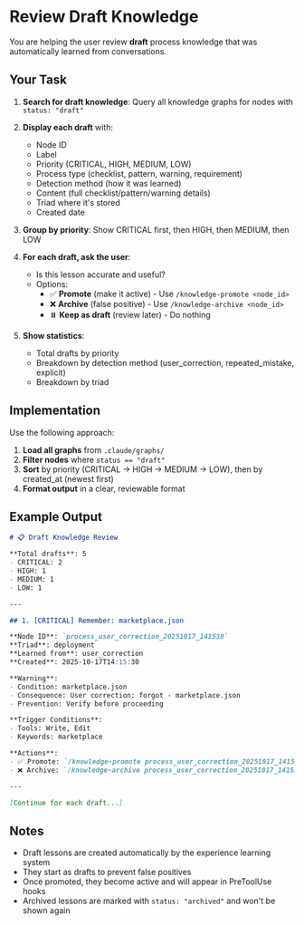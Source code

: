 # Review Draft Knowledge

You are helping the user review **draft** process knowledge that was automatically learned from conversations.

## Your Task

1. **Search for draft knowledge**: Query all knowledge graphs for nodes with `status: "draft"`
2. **Display each draft** with:
   - Node ID
   - Label
   - Priority (CRITICAL, HIGH, MEDIUM, LOW)
   - Process type (checklist, pattern, warning, requirement)
   - Detection method (how it was learned)
   - Content (full checklist/pattern/warning details)
   - Triad where it's stored
   - Created date

3. **Group by priority**: Show CRITICAL first, then HIGH, then MEDIUM, then LOW

4. **For each draft, ask the user**:
   - Is this lesson accurate and useful?
   - Options:
     - ✅ **Promote** (make it active) - Use `/knowledge-promote <node_id>`
     - ❌ **Archive** (false positive) - Use `/knowledge-archive <node_id>`
     - ⏸️  **Keep as draft** (review later) - Do nothing

5. **Show statistics**:
   - Total drafts by priority
   - Breakdown by detection method (user_correction, repeated_mistake, explicit)
   - Breakdown by triad

## Implementation

Use the following approach:

1. **Load all graphs** from `.claude/graphs/`
2. **Filter nodes** where `status == "draft"`
3. **Sort** by priority (CRITICAL → HIGH → MEDIUM → LOW), then by created_at (newest first)
4. **Format output** in a clear, reviewable format

## Example Output

```markdown
# 📋 Draft Knowledge Review

**Total drafts**: 5
- CRITICAL: 2
- HIGH: 1
- MEDIUM: 1
- LOW: 1

---

## 1. [CRITICAL] Remember: marketplace.json

**Node ID**: `process_user_correction_20251017_141530`
**Triad**: deployment
**Learned from**: user_correction
**Created**: 2025-10-17T14:15:30

**Warning**:
- Condition: marketplace.json
- Consequence: User correction: forgot - marketplace.json
- Prevention: Verify before proceeding

**Trigger Conditions**:
- Tools: Write, Edit
- Keywords: marketplace

**Actions**:
- ✅ Promote: `/knowledge-promote process_user_correction_20251017_141530`
- ❌ Archive: `/knowledge-archive process_user_correction_20251017_141530`

---

[Continue for each draft...]
```

## Notes

- Draft lessons are created automatically by the experience learning system
- They start as drafts to prevent false positives
- Once promoted, they become active and will appear in PreToolUse hooks
- Archived lessons are marked with `status: "archived"` and won't be shown again
